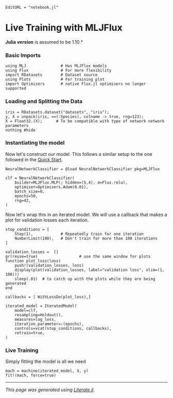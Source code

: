 ```@meta
EditURL = "notebook.jl"
```

# Live Training with MLJFlux

**Julia version** is assumed to be 1.10.*

### Basic Imports

````@example notebook
using MLJ               # Has MLJFlux models
using Flux              # For more flexibility
import RDatasets        # Dataset source
using Plots             # For training plot
import Optimisers       # native Flux.jl optimisers no longer supported
````

### Loading and Splitting the Data

````@example notebook
iris = RDatasets.dataset("datasets", "iris");
y, X = unpack(iris, ==(:Species), colname -> true, rng=123);
X = Float32.(X);      # To be compatible with type of network network parameters
nothing #hide
````

### Instantiating the model

Now let's construct our model. This follows a similar setup to the one followed in the
[Quick Start](../../index.md#Quick-Start).

````@example notebook
NeuralNetworkClassifier = @load NeuralNetworkClassifier pkg=MLJFlux

clf = NeuralNetworkClassifier(
    builder=MLJFlux.MLP(; hidden=(5,4), σ=Flux.relu),
    optimiser=Optimisers.Adam(0.01),
    batch_size=8,
    epochs=50,
    rng=42,
)
````

Now let's wrap this in an iterated model. We will use a callback that makes a plot for
validation losses each iteration.

````@example notebook
stop_conditions = [
    Step(1),            # Repeatedly train for one iteration
    NumberLimit(100),   # Don't train for more than 100 iterations
]

validation_losses =  []
gr(reuse=true)                  # use the same window for plots
function plot_loss(loss)
    push!(validation_losses, loss)
    display(plot(validation_losses, label="validation loss", xlim=(1, 100)))
    sleep(.01)  # to catch up with the plots while they are being generated
end

callbacks = [ WithLossDo(plot_loss),]

iterated_model = IteratedModel(
    model=clf,
    resampling=Holdout(),
    measures=log_loss,
    iteration_parameter=:(epochs),
    controls=vcat(stop_conditions, callbacks),
    retrain=true,
)
````

### Live Training
Simply fitting the model is all we need

````@example notebook
mach = machine(iterated_model, X, y)
fit!(mach, force=true)
````

---

*This page was generated using [Literate.jl](https://github.com/fredrikekre/Literate.jl).*

